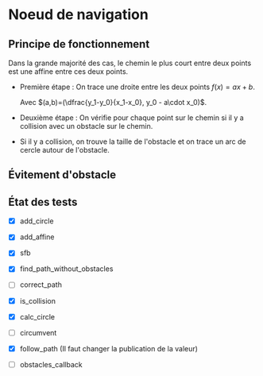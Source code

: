 # Noeud de navigation

## Principe de fonctionnement

Dans la grande majorité des cas, le chemin le plus court entre deux points est une affine entre ces deux points.
* Première étape : On trace une droite entre les deux points $f(x)=ax+b$. 
    
    Avec $(a,b)=(\dfrac{y_1-y_0}{x_1-x_0}, y_0 - a\cdot x_0)$.
* Deuxième étape : On vérifie pour chaque point sur le chemin si il y a collision avec un obstacle sur le chemin.
  
* Si il y a collision, on trouve la taille de l'obstacle et on trace un arc de cercle autour de l'obstacle.

## Évitement d'obstacle

## État des tests

* [x] add_circle
* [x] add_affine
* [x] sfb

* [x] find_path_without_obstacles
* [ ] correct_path
* [x] is_collision
* [x] calc_circle
* [ ] circumvent
* [x] follow_path (Il faut changer la publication de la valeur)
* [ ] obstacles_callback
